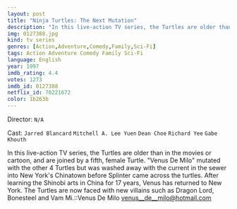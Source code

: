 ```yaml
---
layout: post
title: "Ninja Turtles: The Next Mutation"
description: "In this live-action TV series, the Turtles are older than in the movies or cartoon, and are joined by a fifth, female Turtle. Venus De Milo mutated with the other 4 Turtles but was washed away with the current in the sewer into New York's Chinatown before Splinter came across the turtles. After learning the Shinobi arts in China for 17 years, Venus has returned to New York. The Turtles are now faced with.."
img: 0127388.jpg
kind: tv series
genres: [Action,Adventure,Comedy,Family,Sci-Fi]
tags: Action Adventure Comedy Family Sci-Fi 
language: English
year: 1997
imdb_rating: 4.4
votes: 1273
imdb_id: 0127388
netflix_id: 70221672
color: 1b263b
---
```

Director: `N/A`  

Cast: `Jarred Blancard` `Mitchell A. Lee Yuen` `Dean Choe` `Richard Yee` `Gabe Khouth` 

In this live-action TV series, the Turtles are older than in the movies or cartoon, and are joined by a fifth, female Turtle. "Venus De Milo" mutated with the other 4 Turtles but was washed away with the current in the sewer into New York's Chinatown before Splinter came across the turtles. After learning the Shinobi arts in China for 17 years, Venus has returned to New York. The Turtles are now faced with new villains such as Dragon Lord, Bonesteel and Vam Mi.::Venus De Milo <venus__de__milo@hotmail.com>